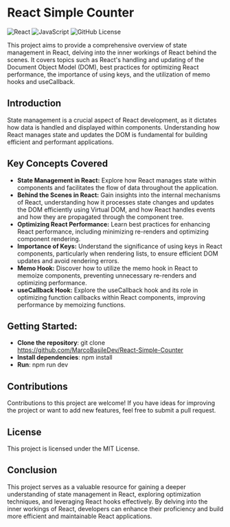 # React Simple Counter

![React](https://img.shields.io/badge/react-%2320232a.svg?style=for-the-badge&logo=react&logoColor=%2361DAFB)
![JavaScript](https://img.shields.io/badge/javascript-%23323330.svg?style=for-the-badge&logo=javascript&logoColor=%23F7DF1E)
![GitHub License](https://img.shields.io/github/license/MarcoBasileDev/Leetcode-Solutions?style=for-the-badge)

This project aims to provide a comprehensive overview of state management in React, delving into the inner workings of React behind the scenes. It covers topics such as React's handling and updating of the Document Object Model (DOM), best practices for optimizing React performance, the importance of using keys, and the utilization of memo hooks and useCallback.

## Introduction

State management is a crucial aspect of React development, as it dictates how data is handled and displayed within components. Understanding how React manages state and updates the DOM is fundamental for building efficient and performant applications.

## Key Concepts Covered

- **State Management in React:** Explore how React manages state within components and facilitates the flow of data throughout the application.
- **Behind the Scenes in React:** Gain insights into the internal mechanisms of React, understanding how it processes state changes and updates the DOM efficiently using Virtual DOM, and how React handles events and how they are propagated through the component tree.
- **Optimizing React Performance:** Learn best practices for enhancing React performance, including minimizing re-renders and optimizing component rendering.
- **Importance of Keys:** Understand the significance of using keys in React components, particularly when rendering lists, to ensure efficient DOM updates and avoid rendering errors.
- **Memo Hook:** Discover how to utilize the memo hook in React to memoize components, preventing unnecessary re-renders and optimizing performance.
- **useCallback Hook:** Explore the useCallback hook and its role in optimizing function callbacks within React components, improving performance by memoizing functions.

## Getting Started:

- **Clone the repository**: git clone https://github.com/MarcoBasileDev/React-Simple-Counter
- **Install dependencies**: npm install
- **Run**: npm run dev

## Contributions

Contributions to this project are welcome! If you have ideas for improving the project or want to add new features, feel free to submit a pull request.

## License

This project is licensed under the MIT License.

## Conclusion

This project serves as a valuable resource for gaining a deeper understanding of state management in React, exploring optimization techniques, and leveraging React hooks effectively. By delving into the inner workings of React, developers can enhance their proficiency and build more efficient and maintainable React applications.
